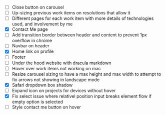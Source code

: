 - [ ] Close button on carousel
- [ ] Up-sizing previous work items on resolutions that allow it
- [ ] Different pages for each work item with more details of technologies used, and involvement by me
- [x] Contact Me page
- [ ] Add transition border between header and content to prevent 1px overflow in chrome
- [ ] Navbar on header
- [x] Home link on profile
- [ ] Footer
- [ ] Under the hood website with dracula markdown
- [ ] Hover over work items not working on mac
- [ ] Resize carousel sizing to have a max height and max width to attempt to fix arrows not showing in landscape mode
- [x] Safari dropdown box shadow
- [ ] Expand icon on projects for devices without hover
- [x] Fix select issue where relativel position input breaks element flow if empty option is selected
- [ ] Style contact me button on hover
